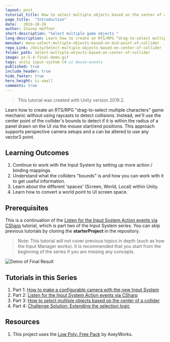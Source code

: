 ```yaml
---
layout: post
tutorial_title: How to select multiple objects based on the center of a collider
page_title:  "Introduction"
date:   2019-10-26
author: Stacey Haffner
short-description: "Select multiple game objects "
long-description: Learn how to create an RTS/RPG “drag-to-select multiple characters” game mechanic without using raycasts to detect collisions. Instead, we’ll use the center point of the collider’s bounds to detect if it is within the radius of a panel drawn on the UI via the mouse start/end positions. This approach supports perspective camera setups and a can be altered to use any vector3 point.
menubar: menu-select-multiple-objects-based-on-mid-point-of-collider
repo_Link: /Unity/Select-multiple-objects-based-on-center-of-collider
folder_path: Select-multiple-objects-based-on-center-of-collider
image: pt-5-4-final-demo.gif
tags: unity input-system C# ui mouse-events
published: true
include_header: true
hide_footer: true
hero_height: is-small
comments: true
---
```


> This tutorial was created with Unity version 2019.2.

Learn how to create an RTS/RPG "drag-to-select multiple characters" game mechanic without using raycasts to detect collisions. Instead, we'll use the center point of the collider's bounds to detect if it is within the radius of a panel drawn on the UI via the mouse start/end positions. This approach supports perspective camera setups and a can be altered to use any vector3 point. 

## Learning Outcomes

1. Continue to work with the Input System by setting up more action / binding mappings.
2. Understand what the colliders "bounds" is and how you can work with it to get useful information.
3. Learn about the different 'spaces' (Screen, World, Local) within Unity. 
4. Learn how to convert a world point to UI screen space. 

## Prerequisites
This is a continuation of the [Listen for the Input System Action events via CSharp]({{site.baseurl}}/2019/10/19/Listen-for-the-Input-System-Action-events-via-CSharp.html) tutorial, which is part two of the Input System series. You can skip previous tutorials by cloning the **starterProject** in the repository.

> Note: This tutorial will not cover previous topics in depth (such as how the Input Manager works). It is recommended that you start from the beginning of the series if you are missing any concepts. 

![Demo of Final Result]({{site.baseurl}}/tutorial/Select-multiple-objects-based-on-center-of-collider/images/pt-5-4-final-demo.gif)

## Tutorials in this Series
1. Part 1: [How to make a configurable camera with the new Input System]({{site.baseurl}}/2019/10/17/How-to-make-a-configurable-camera-with-the-new-Input-System.html)
2. Part 2: [Listen for the Input System Action events via CSharp]({{site.baseurl}}/2019/10/19/Listen-for-the-Input-System-Action-events-via-CSharp.html)
3. Part 3: [How to select multiple objects based on the center of a collider]({{site.baseurl}}/2019/10/26/Select-multiple-objects-based-on-mid-point-of-collider.html)
4. Part 4:  [Challenge Solution: Extending the selection logic]({{site.baseurl}}/2019/12/02/2019-12-02-Challenge-extending-the-selection-logic.html)

## Resources
1. This project uses the [Low Poly: Free Pack](https://www.assetstore.unity3d.com/en/#!/content/58821) by AxeyWorks.

